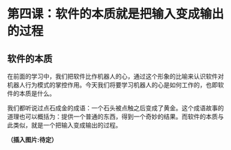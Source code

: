 # 第四课：软件的本质就是把输入变成输出的过程

## 软件的本质

在前面的学习中，我们把软件比作机器人的心，通过这个形象的比喻来认识软件对机器人行为模式的掌控作用。今天我们将要学习机器人的心是如何工作的，也即软件的本质是什么。

我们都听说过点石成金的成语：一个石头被点触之后变成了黄金。这个成语故事的道理也可以概括为：提供一个普通的东西，得到一个奇妙的结果。而软件的本质与此类似，就是一个把输入变成输出的过程。

**（插入图片:待定）**

